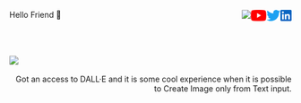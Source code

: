 <!DOCTYPE html>
<html>
  
<body>
  <p> 
    <a <b> Hello Friend 👋 </b> </a>
    <a href="https://www.linkedin.com/in/sskela-z-123322210/"><img height="20" align="right" src="./Icons/linkedin.svg" alt=""/> </a>
    <a href="https://twitter.com/sskelaz"><img height="20" align="right" src="./Icons/twitter.png" alt=""/> </a>
    <a href="https://www.youtube.com/channel/UC0AHWT1_oRXxfgglrVvr5qw/videos"><img height="20" align="right" src="./Icons/youtube.svg.png" alt=""/> </a>
    <a> <img height="20" align="right" src="https://user-images.githubusercontent.com/65283311/176474763-e8401ddf-7a73-45a1-bbb3-9da58154b7fa.gif"</a> 
  </p>
</body>


<br />
<br />
<br />


<body>
    <style>
  img {
    border-radius: 7%;
  }
  </style>
    <img src="https://user-images.githubusercontent.com/65283311/176610614-7538bb00-bde4-4b73-91de-d16b2bdc30fe.gif" style="width:300px">
   </p>
    <p style="text-align:right"> Got an access to DALL·E and  it is some cool experience when it is possible to Create Image only from Text input. </p>
</body>


</html>




